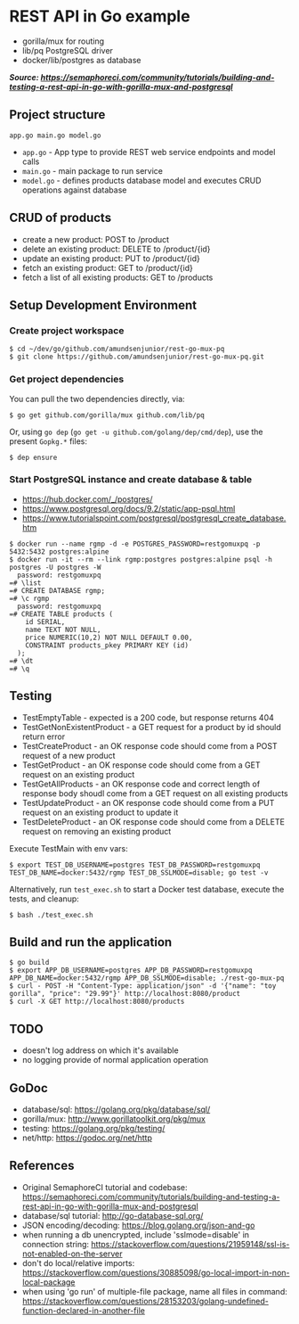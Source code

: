 # REST API in Go example
* gorilla/mux for routing
* lib/pq PostgreSQL driver
* docker/lib/postgres as database

___Source: https://semaphoreci.com/community/tutorials/building-and-testing-a-rest-api-in-go-with-gorilla-mux-and-postgresql___

## Project structure
`app.go main.go model.go`

* `app.go` - App type to provide REST web service endpoints and model calls
* `main.go` - main package to run service
* `model.go` - defines products database model and executes CRUD operations against database

## CRUD of products
* create a new product: POST to /product
* delete an existing product: DELETE to /product/{id}
* update an existing product: PUT to /product/{id}
* fetch an existing product: GET to /product/{id}
* fetch a list of all existing products: GET to /products

## Setup Development Environment

### Create project workspace

```
$ cd ~/dev/go/github.com/amundsenjunior/rest-go-mux-pq
$ git clone https://github.com/amundsenjunior/rest-go-mux-pq.git
```

### Get project dependencies

You can pull the two dependencies directly, via:

```
$ go get github.com/gorilla/mux github.com/lib/pq
```

Or, using `go dep` (`go get -u github.com/golang/dep/cmd/dep`), use the present `Gopkg.*` files:

```
$ dep ensure
```

### Start PostgreSQL instance and create database & table
* https://hub.docker.com/_/postgres/
* https://www.postgresql.org/docs/9.2/static/app-psql.html
* https://www.tutorialspoint.com/postgresql/postgresql_create_database.htm

```
$ docker run --name rgmp -d -e POSTGRES_PASSWORD=restgomuxpq -p 5432:5432 postgres:alpine
$ docker run -it --rm --link rgmp:postgres postgres:alpine psql -h postgres -U postgres -W
  password: restgomuxpq
=# \list
=# CREATE DATABASE rgmp;
=# \c rgmp
  password: restgomuxpq
=# CREATE TABLE products (
    id SERIAL,
    name TEXT NOT NULL,
    price NUMERIC(10,2) NOT NULL DEFAULT 0.00,
    CONSTRAINT products_pkey PRIMARY KEY (id)
  );
=# \dt
=# \q
```

## Testing

* TestEmptyTable - expected is a 200 code, but response returns 404
* TestGetNonExistentProduct - a GET request for a product by id should return error
* TestCreateProduct - an OK response code should come from a POST request of a new product
* TestGetProduct - an OK response code should come from a GET request on an existing product
* TestGetAllProducts - an OK response code and correct length of response body shoudl come from a GET request on all existing products
* TestUpdateProduct - an OK response code should come from a PUT request on an existing product to update it
* TestDeleteProduct - an OK response code should come from a DELETE request on removing an existing product


Execute TestMain with env vars:

```
$ export TEST_DB_USERNAME=postgres TEST_DB_PASSWORD=restgomuxpq TEST_DB_NAME=docker:5432/rgmp TEST_DB_SSLMODE=disable; go test -v
```

Alternatively, run `test_exec.sh` to start a Docker test database, execute the tests, and cleanup:

```
$ bash ./test_exec.sh
```

## Build and run the application

```
$ go build
$ export APP_DB_USERNAME=postgres APP_DB_PASSWORD=restgomuxpq APP_DB_NAME=docker:5432/rgmp APP_DB_SSLMODE=disable; ./rest-go-mux-pq
$ curl - POST -H "Content-Type: application/json" -d '{"name": "toy gorilla", "price": "29.99"}' http://localhost:8080/product
$ curl -X GET http://localhost:8080/products
```

## TODO
* doesn't log address on which it's available
* no logging provide of normal application operation

## GoDoc
* database/sql: https://golang.org/pkg/database/sql/
* gorilla/mux: http://www.gorillatoolkit.org/pkg/mux
* testing: https://golang.org/pkg/testing/
* net/http: https://godoc.org/net/http

## References
* Original SemaphoreCI tutorial and codebase: https://semaphoreci.com/community/tutorials/building-and-testing-a-rest-api-in-go-with-gorilla-mux-and-postgresql
* database/sql tutorial: http://go-database-sql.org/
* JSON encoding/decoding: https://blog.golang.org/json-and-go
* when running a db unencrypted, include 'sslmode=disable' in connection string: https://stackoverflow.com/questions/21959148/ssl-is-not-enabled-on-the-server
* don't do local/relative imports: https://stackoverflow.com/questions/30885098/go-local-import-in-non-local-package
* when using 'go run' of multiple-file package, name all files in command: https://stackoverflow.com/questions/28153203/golang-undefined-function-declared-in-another-file

